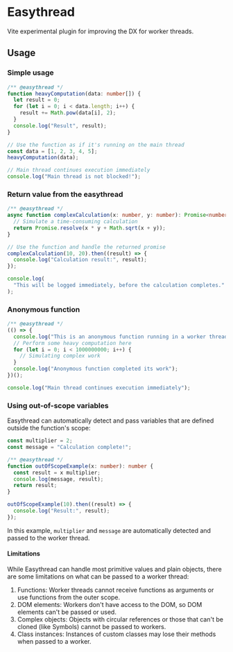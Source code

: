 # Easythread

Vite experimental plugin for improving the DX for worker threads.

## Usage

### Simple usage

```ts
/** @easythread */
function heavyComputation(data: number[]) {
  let result = 0;
  for (let i = 0; i < data.length; i++) {
    result += Math.pow(data[i], 2);
  }
  console.log("Result", result);
}

// Use the function as if it's running on the main thread
const data = [1, 2, 3, 4, 5];
heavyComputation(data);

// Main thread continues execution immediately
console.log("Main thread is not blocked!");
```

### Return value from the easythread

```ts
/** @easythread */
async function complexCalculation(x: number, y: number): Promise<number> {
  // Simulate a time-consuming calculation
  return Promise.resolve(x * y + Math.sqrt(x + y));
}

// Use the function and handle the returned promise
complexCalculation(10, 20).then((result) => {
  console.log("Calculation result:", result);
});

console.log(
  "This will be logged immediately, before the calculation completes."
);
```

### Anonymous function

```ts
/** @easythread */
(() => {
  console.log("This is an anonymous function running in a worker thread");
  // Perform some heavy computation here
  for (let i = 0; i < 1000000000; i++) {
    // Simulating complex work
  }
  console.log("Anonymous function completed its work");
})();

console.log("Main thread continues execution immediately");
```

### Using out-of-scope variables

Easythread can automatically detect and pass variables that are defined outside the function's scope:

```ts
const multiplier = 2;
const message = "Calculation complete!";

/** @easythread */
function outOfScopeExample(x: number): number {
  const result = x multiplier;
  console.log(message, result);
  return result;
}

outOfScopeExample(10).then((result) => {
  console.log("Result:", result);
});
```

In this example, `multiplier` and `message` are automatically detected and passed to the worker thread.

#### Limitations

While Easythread can handle most primitive values and plain objects, there are some limitations on what can be passed to a worker thread:

1. Functions: Worker threads cannot receive functions as arguments or use functions from the outer scope.
2. DOM elements: Workers don't have access to the DOM, so DOM elements can't be passed or used.
3. Complex objects: Objects with circular references or those that can't be cloned (like Symbols) cannot be passed to workers.
4. Class instances: Instances of custom classes may lose their methods when passed to a worker.
